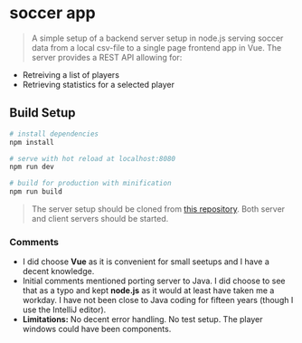# soccer app

> A simple setup of a backend server setup in node.js serving soccer data from a local csv-file to a single page frontend app in Vue. The server provides a REST API allowing for:


* Retreiving a list of players
* Retrieving statistics for a selected player
 

## Build Setup

``` bash
# install dependencies
npm install

# serve with hot reload at localhost:8080
npm run dev

# build for production with minification
npm run build
```

> The server setup should be cloned from [this repository](https://github.com/bjabu/frontendtest-node). Both server and client servers should be started.


### Comments
* I did choose **Vue** as it is convenient for small seetups and I have a decent knowledge.
* Initial comments mentioned porting server to Java. I did choose to see that as a typo and kept **node.js** as it would at least have taken me a workday. I have not been close to Java coding for fifteen years (though I use the IntelliJ editor).
* **Limitations:**  No decent error handling. No test setup. The player windows could have been components.
